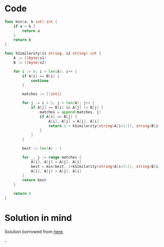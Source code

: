 Code
====

```go
func min(a, b int) int {
	if a < b {
		return a
	}
	return b
}

func kSimilarity(s1 string, s2 string) int {
	A := []byte(s1)
	B := []byte(s2)

	for i := 0; i < len(A); i++ {
		if A[i] == B[i] {
			continue
		}

		matches := []int{}

		for j := i + 1; j < len(A); j++ {
			if A[j] == B[i] && A[j] != B[j] {
				matches = append(matches, j)
				if A[i] == B[j] {
					A[i], A[j] = A[j], A[i]
					return 1 + kSimilarity(string(A[i+1:]), string(B[i+1:]))
				}
			}
		}

		best := len(A) - 1

		for _, j := range matches {
			A[i], A[j] = A[j], A[i]
			best = min(best, 1+kSimilarity(string(A[i+1:]), string(B[i+1:])))
			A[i], A[j] = A[j], A[i]
		}
		return best
	}

	return 0
}
```

Solution in mind
================

Solution borrowed from [here](https://leetcode.com/problems/k-similar-strings/discuss/140299/C%2B%2B-6ms-Solution).

\-
